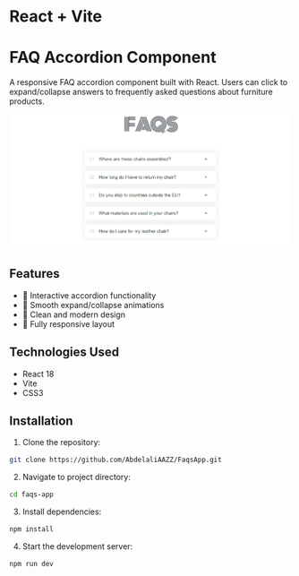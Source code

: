 # React + Vite

# FAQ Accordion Component

A responsive FAQ accordion component built with React. Users can click to expand/collapse answers to frequently asked questions about furniture products.

![FAQ Accordion Preview](./preview.png)[](./preview2.png)

## Features

- 🎯 Interactive accordion functionality
- 💫 Smooth expand/collapse animations
- 🎨 Clean and modern design
- 📱 Fully responsive layout


## Technologies Used

- React 18
- Vite
- CSS3

## Installation

1. Clone the repository:
```bash
git clone https://github.com/AbdelaliAAZZ/FaqsApp.git 
```
2. Navigate to project directory:
```bash
cd faqs-app
```
3. Install dependencies:
 ```bash
npm install
``` 
4. Start the development server:
```bash
npm run dev
```   
